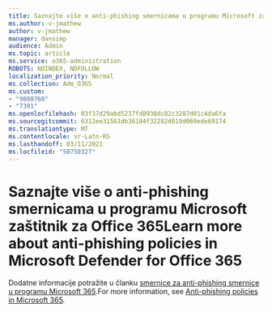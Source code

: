 ```yaml
---
title: Saznajte više o anti-phishing smernicama u programu Microsoft zaštitnik za Office 365
ms.author: v-jmathew
author: v-jmathew
manager: dansimp
audience: Admin
ms.topic: article
ms.service: o365-administration
ROBOTS: NOINDEX, NOFOLLOW
localization_priority: Normal
ms.collection: Adm_O365
ms.custom:
- "9000760"
- "7391"
ms.openlocfilehash: 03f37d29abd5237fd8938dc82c3287d01c4da6fa
ms.sourcegitcommit: 6312ee31561db36104f32282d019d069ede69174
ms.translationtype: MT
ms.contentlocale: sr-Latn-RS
ms.lasthandoff: 03/11/2021
ms.locfileid: "50750327"
---
```

# <a name="learn-more-about-anti-phishing-policies-in-microsoft-defender-for-office-365"></a><span data-ttu-id="eed36-102">Saznajte više o anti-phishing smernicama u programu Microsoft zaštitnik za Office 365</span><span class="sxs-lookup"><span data-stu-id="eed36-102">Learn more about anti-phishing policies in Microsoft Defender for Office 365</span></span>

<span data-ttu-id="eed36-103">Dodatne informacije potražite u članku [smernice za anti-phishing smernice u programu Microsoft 365](https://go.microsoft.com/fwlink/?linkid=2092235).</span><span class="sxs-lookup"><span data-stu-id="eed36-103">For more information, see [Anti-phishing policies in Microsoft 365](https://go.microsoft.com/fwlink/?linkid=2092235).</span></span>
